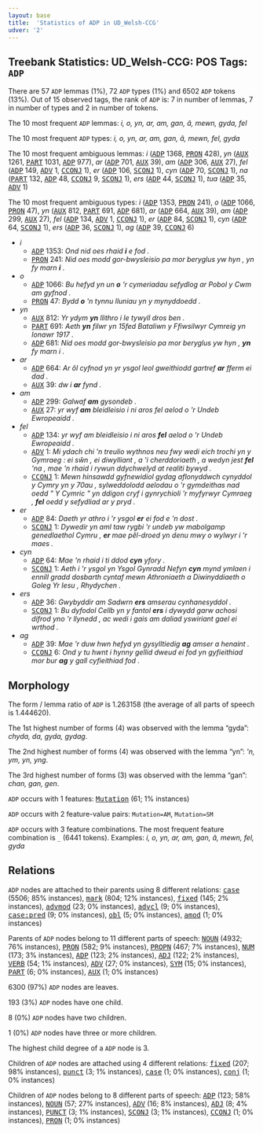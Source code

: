 ```yaml
---
layout: base
title:  'Statistics of ADP in UD_Welsh-CCG'
udver: '2'
---
```


## Treebank Statistics: UD_Welsh-CCG: POS Tags: `ADP`

There are 57 `ADP` lemmas (1%), 72 `ADP` types (1%) and 6502 `ADP` tokens (13%).
Out of 15 observed tags, the rank of `ADP` is: 7 in number of lemmas, 7 in number of types and 2 in number of tokens.

The 10 most frequent `ADP` lemmas: <em>i, o, yn, ar, am, gan, â, mewn, gyda, fel</em>

The 10 most frequent `ADP` types:  <em>i, o, yn, ar, am, gan, â, mewn, fel, gyda</em>

The 10 most frequent ambiguous lemmas: <em>i</em> (<tt><a href="cy_ccg-pos-ADP.html">ADP</a></tt> 1368, <tt><a href="cy_ccg-pos-PRON.html">PRON</a></tt> 428), <em>yn</em> (<tt><a href="cy_ccg-pos-AUX.html">AUX</a></tt> 1261, <tt><a href="cy_ccg-pos-PART.html">PART</a></tt> 1031, <tt><a href="cy_ccg-pos-ADP.html">ADP</a></tt> 977), <em>ar</em> (<tt><a href="cy_ccg-pos-ADP.html">ADP</a></tt> 701, <tt><a href="cy_ccg-pos-AUX.html">AUX</a></tt> 39), <em>am</em> (<tt><a href="cy_ccg-pos-ADP.html">ADP</a></tt> 306, <tt><a href="cy_ccg-pos-AUX.html">AUX</a></tt> 27), <em>fel</em> (<tt><a href="cy_ccg-pos-ADP.html">ADP</a></tt> 149, <tt><a href="cy_ccg-pos-ADV.html">ADV</a></tt> 1, <tt><a href="cy_ccg-pos-CCONJ.html">CCONJ</a></tt> 1), <em>er</em> (<tt><a href="cy_ccg-pos-ADP.html">ADP</a></tt> 106, <tt><a href="cy_ccg-pos-SCONJ.html">SCONJ</a></tt> 1), <em>cyn</em> (<tt><a href="cy_ccg-pos-ADP.html">ADP</a></tt> 70, <tt><a href="cy_ccg-pos-SCONJ.html">SCONJ</a></tt> 1), <em>na</em> (<tt><a href="cy_ccg-pos-PART.html">PART</a></tt> 132, <tt><a href="cy_ccg-pos-ADP.html">ADP</a></tt> 48, <tt><a href="cy_ccg-pos-CCONJ.html">CCONJ</a></tt> 9, <tt><a href="cy_ccg-pos-SCONJ.html">SCONJ</a></tt> 1), <em>ers</em> (<tt><a href="cy_ccg-pos-ADP.html">ADP</a></tt> 44, <tt><a href="cy_ccg-pos-SCONJ.html">SCONJ</a></tt> 1), <em>tua</em> (<tt><a href="cy_ccg-pos-ADP.html">ADP</a></tt> 35, <tt><a href="cy_ccg-pos-ADV.html">ADV</a></tt> 1)

The 10 most frequent ambiguous types:  <em>i</em> (<tt><a href="cy_ccg-pos-ADP.html">ADP</a></tt> 1353, <tt><a href="cy_ccg-pos-PRON.html">PRON</a></tt> 241), <em>o</em> (<tt><a href="cy_ccg-pos-ADP.html">ADP</a></tt> 1066, <tt><a href="cy_ccg-pos-PRON.html">PRON</a></tt> 47), <em>yn</em> (<tt><a href="cy_ccg-pos-AUX.html">AUX</a></tt> 812, <tt><a href="cy_ccg-pos-PART.html">PART</a></tt> 691, <tt><a href="cy_ccg-pos-ADP.html">ADP</a></tt> 681), <em>ar</em> (<tt><a href="cy_ccg-pos-ADP.html">ADP</a></tt> 664, <tt><a href="cy_ccg-pos-AUX.html">AUX</a></tt> 39), <em>am</em> (<tt><a href="cy_ccg-pos-ADP.html">ADP</a></tt> 299, <tt><a href="cy_ccg-pos-AUX.html">AUX</a></tt> 27), <em>fel</em> (<tt><a href="cy_ccg-pos-ADP.html">ADP</a></tt> 134, <tt><a href="cy_ccg-pos-ADV.html">ADV</a></tt> 1, <tt><a href="cy_ccg-pos-CCONJ.html">CCONJ</a></tt> 1), <em>er</em> (<tt><a href="cy_ccg-pos-ADP.html">ADP</a></tt> 84, <tt><a href="cy_ccg-pos-SCONJ.html">SCONJ</a></tt> 1), <em>cyn</em> (<tt><a href="cy_ccg-pos-ADP.html">ADP</a></tt> 64, <tt><a href="cy_ccg-pos-SCONJ.html">SCONJ</a></tt> 1), <em>ers</em> (<tt><a href="cy_ccg-pos-ADP.html">ADP</a></tt> 36, <tt><a href="cy_ccg-pos-SCONJ.html">SCONJ</a></tt> 1), <em>ag</em> (<tt><a href="cy_ccg-pos-ADP.html">ADP</a></tt> 39, <tt><a href="cy_ccg-pos-CCONJ.html">CCONJ</a></tt> 6)


* <em>i</em>
  * <tt><a href="cy_ccg-pos-ADP.html">ADP</a></tt> 1353: <em>Ond nid oes rhaid <b>i</b> e fod .</em>
  * <tt><a href="cy_ccg-pos-PRON.html">PRON</a></tt> 241: <em>Nid oes modd gor-bwysleisio pa mor beryglus yw hyn , yn fy marn <b>i</b> .</em>
* <em>o</em>
  * <tt><a href="cy_ccg-pos-ADP.html">ADP</a></tt> 1066: <em>Bu hefyd yn un <b>o</b> 'r cymeriadau sefydlog ar Pobol y Cwm am gyfnod .</em>
  * <tt><a href="cy_ccg-pos-PRON.html">PRON</a></tt> 47: <em>Bydd <b>o</b> 'n tynnu lluniau yn y mynyddoedd .</em>
* <em>yn</em>
  * <tt><a href="cy_ccg-pos-AUX.html">AUX</a></tt> 812: <em>Yr ydym <b>yn</b> llithro i le tywyll dros ben .</em>
  * <tt><a href="cy_ccg-pos-PART.html">PART</a></tt> 691: <em>Aeth <b>yn</b> filwr yn 15fed Bataliwn y Ffiwsilwyr Cymreig yn Ionawr 1917 .</em>
  * <tt><a href="cy_ccg-pos-ADP.html">ADP</a></tt> 681: <em>Nid oes modd gor-bwysleisio pa mor beryglus yw hyn , <b>yn</b> fy marn i .</em>
* <em>ar</em>
  * <tt><a href="cy_ccg-pos-ADP.html">ADP</a></tt> 664: <em>Ar ôl cyfnod yn yr ysgol leol gweithiodd gartref <b>ar</b> fferm ei dad .</em>
  * <tt><a href="cy_ccg-pos-AUX.html">AUX</a></tt> 39: <em>dw i <b>ar</b> fynd .</em>
* <em>am</em>
  * <tt><a href="cy_ccg-pos-ADP.html">ADP</a></tt> 299: <em>Galwaf <b>am</b> gysondeb .</em>
  * <tt><a href="cy_ccg-pos-AUX.html">AUX</a></tt> 27: <em>yr wyf <b>am</b> bleidleisio i ni aros fel aelod o 'r Undeb Ewropeaidd .</em>
* <em>fel</em>
  * <tt><a href="cy_ccg-pos-ADP.html">ADP</a></tt> 134: <em>yr wyf am bleidleisio i ni aros <b>fel</b> aelod o 'r Undeb Ewropeaidd .</em>
  * <tt><a href="cy_ccg-pos-ADV.html">ADV</a></tt> 1: <em>Mi ydach chi 'n treulio wythnos neu fwy wedi eich trochi yn y Gymraeg : ei sŵn , ei diwylliant , a 'i cherddoriaeth , a wedyn jest <b>fel</b> 'na , mae 'n rhaid i rywun ddychwelyd at realiti bywyd .</em>
  * <tt><a href="cy_ccg-pos-CCONJ.html">CCONJ</a></tt> 1: <em>Mewn hinsawdd gyfnewidiol gydag aflonyddwch cynyddol y Cymry yn y 70au , sylweddolodd aelodau o 'r gymdeithas nad oedd " Y Cymric " yn ddigon cryf i gynrychioli 'r myfyrwyr Cymraeg , <b>fel</b> oedd y sefydliad ar y pryd .</em>
* <em>er</em>
  * <tt><a href="cy_ccg-pos-ADP.html">ADP</a></tt> 84: <em>Daeth yr athro i 'r ysgol <b>er</b> ei fod e 'n dost .</em>
  * <tt><a href="cy_ccg-pos-SCONJ.html">SCONJ</a></tt> 1: <em>Dywedir yn aml taw rygbi 'r undeb yw mabolgamp genedlaethol Cymru , <b>er</b> mae pêl-droed yn denu mwy o wylwyr i 'r maes .</em>
* <em>cyn</em>
  * <tt><a href="cy_ccg-pos-ADP.html">ADP</a></tt> 64: <em>Mae 'n rhaid i ti ddod <b>cyn</b> yfory .</em>
  * <tt><a href="cy_ccg-pos-SCONJ.html">SCONJ</a></tt> 1: <em>Aeth i 'r ysgol yn Ysgol Gynradd Nefyn <b>cyn</b> mynd ymlaen i ennill gradd dosbarth cyntaf mewn Athroniaeth a Diwinyddiaeth o Goleg Yr Iesu , Rhydychen .</em>
* <em>ers</em>
  * <tt><a href="cy_ccg-pos-ADP.html">ADP</a></tt> 36: <em>Gwybyddir am Sadwrn <b>ers</b> amserau cynhanesyddol .</em>
  * <tt><a href="cy_ccg-pos-SCONJ.html">SCONJ</a></tt> 1: <em>Bu dyfodol Cellb yn y fantol <b>ers</b> i dywydd garw achosi difrod yno 'r llynedd , ac wedi i gais am daliad yswiriant gael ei wrthod .</em>
* <em>ag</em>
  * <tt><a href="cy_ccg-pos-ADP.html">ADP</a></tt> 39: <em>Mae 'r duw hwn hefyd yn gysylltiedig <b>ag</b> amser a henaint .</em>
  * <tt><a href="cy_ccg-pos-CCONJ.html">CCONJ</a></tt> 6: <em>Ond y tu hwnt i hynny gellid dweud ei fod yn gyfieithiad mor bur <b>ag</b> y gall cyfieithiad fod .</em>

## Morphology

The form / lemma ratio of `ADP` is 1.263158 (the average of all parts of speech is 1.444620).

The 1st highest number of forms (4) was observed with the lemma “gyda”: <em>chyda, da, gyda, gydag</em>.

The 2nd highest number of forms (4) was observed with the lemma “yn”: <em>'n, ym, yn, yng</em>.

The 3rd highest number of forms (3) was observed with the lemma “gan”: <em>chan, gan, gen</em>.

`ADP` occurs with 1 features: <tt><a href="cy_ccg-feat-Mutation.html">Mutation</a></tt> (61; 1% instances)

`ADP` occurs with 2 feature-value pairs: `Mutation=AM`, `Mutation=SM`

`ADP` occurs with 3 feature combinations.
The most frequent feature combination is `_` (6441 tokens).
Examples: <em>i, o, yn, ar, am, gan, â, mewn, fel, gyda</em>


## Relations

`ADP` nodes are attached to their parents using 8 different relations: <tt><a href="cy_ccg-dep-case.html">case</a></tt> (5506; 85% instances), <tt><a href="cy_ccg-dep-mark.html">mark</a></tt> (804; 12% instances), <tt><a href="cy_ccg-dep-fixed.html">fixed</a></tt> (145; 2% instances), <tt><a href="cy_ccg-dep-advmod.html">advmod</a></tt> (23; 0% instances), <tt><a href="cy_ccg-dep-advcl.html">advcl</a></tt> (9; 0% instances), <tt><a href="cy_ccg-dep-case-pred.html">case:pred</a></tt> (9; 0% instances), <tt><a href="cy_ccg-dep-obl.html">obl</a></tt> (5; 0% instances), <tt><a href="cy_ccg-dep-amod.html">amod</a></tt> (1; 0% instances)

Parents of `ADP` nodes belong to 11 different parts of speech: <tt><a href="cy_ccg-pos-NOUN.html">NOUN</a></tt> (4932; 76% instances), <tt><a href="cy_ccg-pos-PRON.html">PRON</a></tt> (582; 9% instances), <tt><a href="cy_ccg-pos-PROPN.html">PROPN</a></tt> (467; 7% instances), <tt><a href="cy_ccg-pos-NUM.html">NUM</a></tt> (173; 3% instances), <tt><a href="cy_ccg-pos-ADP.html">ADP</a></tt> (123; 2% instances), <tt><a href="cy_ccg-pos-ADJ.html">ADJ</a></tt> (122; 2% instances), <tt><a href="cy_ccg-pos-VERB.html">VERB</a></tt> (54; 1% instances), <tt><a href="cy_ccg-pos-ADV.html">ADV</a></tt> (27; 0% instances), <tt><a href="cy_ccg-pos-SYM.html">SYM</a></tt> (15; 0% instances), <tt><a href="cy_ccg-pos-PART.html">PART</a></tt> (6; 0% instances), <tt><a href="cy_ccg-pos-AUX.html">AUX</a></tt> (1; 0% instances)

6300 (97%) `ADP` nodes are leaves.

193 (3%) `ADP` nodes have one child.

8 (0%) `ADP` nodes have two children.

1 (0%) `ADP` nodes have three or more children.

The highest child degree of a `ADP` node is 3.

Children of `ADP` nodes are attached using 4 different relations: <tt><a href="cy_ccg-dep-fixed.html">fixed</a></tt> (207; 98% instances), <tt><a href="cy_ccg-dep-punct.html">punct</a></tt> (3; 1% instances), <tt><a href="cy_ccg-dep-case.html">case</a></tt> (1; 0% instances), <tt><a href="cy_ccg-dep-conj.html">conj</a></tt> (1; 0% instances)

Children of `ADP` nodes belong to 8 different parts of speech: <tt><a href="cy_ccg-pos-ADP.html">ADP</a></tt> (123; 58% instances), <tt><a href="cy_ccg-pos-NOUN.html">NOUN</a></tt> (57; 27% instances), <tt><a href="cy_ccg-pos-ADV.html">ADV</a></tt> (16; 8% instances), <tt><a href="cy_ccg-pos-ADJ.html">ADJ</a></tt> (8; 4% instances), <tt><a href="cy_ccg-pos-PUNCT.html">PUNCT</a></tt> (3; 1% instances), <tt><a href="cy_ccg-pos-SCONJ.html">SCONJ</a></tt> (3; 1% instances), <tt><a href="cy_ccg-pos-CCONJ.html">CCONJ</a></tt> (1; 0% instances), <tt><a href="cy_ccg-pos-PRON.html">PRON</a></tt> (1; 0% instances)

